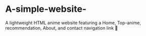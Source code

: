 # A-simple-website-
A lightweight HTML anime website featuring a Home, Top-anime, recommendation, About, and contact navigation link 🔗
